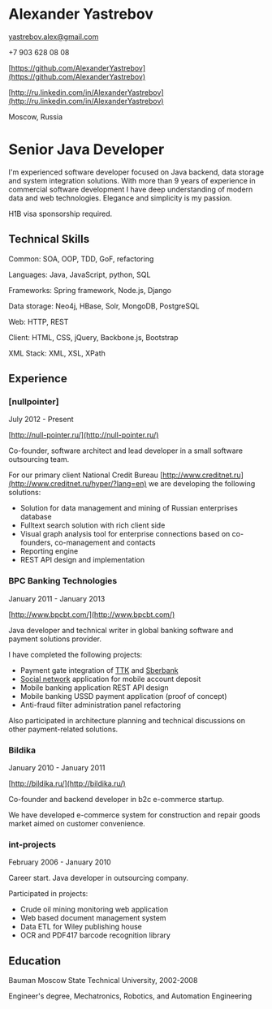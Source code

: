 Alexander Yastrebov
===================

yastrebov.alex@gmail.com

+7 903 628 08 08

[https://github.com/AlexanderYastrebov](https://github.com/AlexanderYastrebov)

[http://ru.linkedin.com/in/AlexanderYastrebov](http://ru.linkedin.com/in/AlexanderYastrebov)

Moscow, Russia


Senior Java Developer
=====================

I'm experienced software developer focused on Java backend, data storage and system integration solutions.
With more than 9 years of experience in commercial software development I have deep understanding of modern
data and web technologies. Elegance and simplicity is my passion.

H1B visa sponsorship required.

Technical Skills
----------------

Common: SOA, OOP, TDD, GoF, refactoring

Languages: Java, JavaScript, python, SQL

Frameworks: Spring framework, Node.js, Django

Data storage: Neo4j, HBase, Solr, MongoDB, PostgreSQL

Web: HTTP, REST

Client: HTML, CSS, jQuery, Backbone.js, Bootstrap

XML Stack: XML, XSL, XPath


Experience
----------

### [nullpointer]

July 2012 - Present

[http://null-pointer.ru/](http://null-pointer.ru/)

Co-founder, software architect and lead developer in a small software outsourcing 
team.

For our primary client National Credit Bureau [http://www.creditnet.ru](http://www.creditnet.ru/hyper/?lang=en)
we are developing the following solutions:

* Solution for data management and mining of Russian enterprises database
* Fulltext search solution with rich client side
* Visual graph analysis tool for enterprise connections based on co-founders, co-management and contacts
* Reporting engine
* REST API design and implementation


### BPC Banking Technologies 

January 2011 - January 2013

[http://www.bpcbt.com/](http://www.bpcbt.com/)

Java developer and technical writer in global banking software and payment solutions provider.

I have completed the following projects:

* Payment gate integration of [TTK](http://ttk.ru) and [Sberbank](http://sberbank.ru)
* [Social network](http://ok.ru) application for mobile account deposit
* Mobile banking application REST API design
* Mobile banking USSD payment application (proof of concept)
* Anti-fraud filter administration panel refactoring

Also participated in architecture planning and technical discussions on other payment-related solutions.


### Bildika

January 2010 - January 2011

[http://bildika.ru/](http://bildika.ru/)

Co-founder and backend developer in b2c e-commerce startup.

We have developed e-commerce system for construction and repair goods market
aimed on customer convenience.


### int-projects

February 2006 - January 2010

Career start. Java developer in outsourcing company.

Participated in projects:

* Crude oil mining monitoring web application
* Web based document management system
* Data ETL for Wiley publishing house
* OCR and PDF417 barcode recognition library


Education
---------

Bauman Moscow State Technical University, 2002-2008

Engineer's degree, Mechatronics, Robotics, and Automation Engineering





